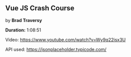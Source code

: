 ## Vue JS Crash Course

by **Brad Traversy**

**Duration:** 1:08:51

Video: https://www.youtube.com/watch?v=Wy9q22isx3U

API used: https://jsonplaceholder.typicode.com/
